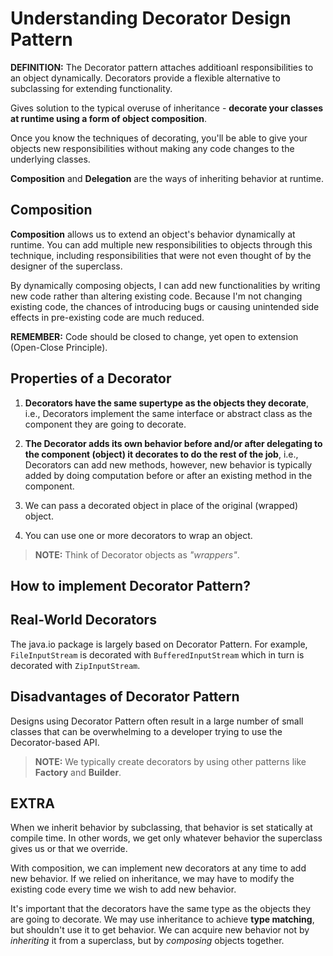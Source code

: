 # Understanding Decorator Design Pattern

**DEFINITION:** The Decorator pattern attaches additioanl responsibilities to an object dynamically. Decorators provide a flexible alternative to subclassing for extending functionality.

Gives solution to the typical overuse of inheritance - **decorate your classes at runtime using a form of object composition**.

Once you know the techniques of decorating, you'll be able to give your objects new responsibilities without making any code changes to the underlying classes.

**Composition** and **Delegation** are the ways of inheriting behavior at runtime.

## Composition

**Composition** allows us to extend an object's behavior dynamically at runtime. You can add multiple new responsibilities to objects through this technique, including responsibilities that were not even thought of by the designer of the superclass.

By dynamically composing objects, I can add new functionalities by writing new code rather than altering existing code. Because I'm not changing existing code, the chances of introducing bugs or causing unintended side effects in pre-existing code are much reduced.

**REMEMBER:** Code should be closed to change, yet open to extension (Open-Close Principle).

## Properties of a Decorator

1. **Decorators have the same supertype as the objects they decorate**, i.e., Decorators implement the same interface or abstract class as the component they are going to decorate.

2. **The Decorator adds its own behavior before and/or after delegating to the component (object) it decorates to do the rest of the job**, i.e., Decorators can add new methods, however, new behavior is typically added by doing computation before or after an existing method in the component.

3. We can pass a decorated object in place of the original (wrapped) object.

4. You can use one or more decorators to wrap an object.

> **NOTE:** Think of Decorator objects as _"wrappers"_.

## How to implement Decorator Pattern?

## Real-World Decorators

The java.io package is largely based on Decorator Pattern. For example, `FileInputStream` is decorated with `BufferedInputStream` which in turn is decorated with `ZipInputStream`.

## Disadvantages of Decorator Pattern

Designs using Decorator Pattern often result in a large number of small classes that can be overwhelming to a developer trying to use the Decorator-based API.

> **NOTE:** We typically create decorators by using other patterns like **Factory** and **Builder**.

## EXTRA

When we inherit behavior by subclassing, that behavior is set statically at compile time. In other words, we get only whatever behavior the superclass gives us or that we override.

With composition, we can implement new decorators at any time to add new behavior. If we relied on inheritance, we may have to modify the existing code every time we wish to add new behavior.

It's important that the decorators have the same type as the objects they are going to decorate. We may use inheritance to achieve **type matching**, but shouldn't use it to get behavior. We can acquire new behavior not by _inheriting_ it from a superclass, but by _composing_ objects together.

